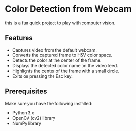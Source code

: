# Color Detection from Webcam
this is a fun quick project to play with computer vision.
## Features
- Captures video from the default webcam.
- Converts the captured frame to HSV color space.
- Detects the color at the center of the frame.
- Displays the detected color name on the video feed.
- Highlights the center of the frame with a small circle.
- Exits on pressing the Esc key.
## Prerequisites
Make sure you have the following installed:
- Python 3.x
- OpenCV (cv2) library
- NumPy library



